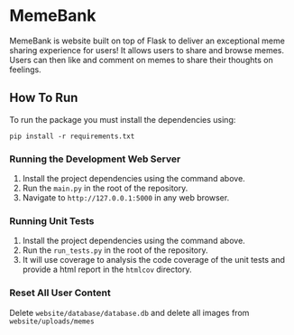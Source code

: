 # MemeBank

MemeBank is website built on top of Flask to deliver an exceptional meme sharing experience for users!
It allows users to share and browse memes. Users can then like and comment on memes to share their thoughts on feelings.

## How To Run

To run the package you must install the dependencies using:

```shell
pip install -r requirements.txt
```

### Running the Development Web Server

1. Install the project dependencies using the command above.
2. Run the `main.py` in the root of the repository.
3. Navigate to `http://127.0.0.1:5000` in any web browser.

### Running Unit Tests

1. Install the project dependencies using the command above.
2. Run the `run_tests.py` in the root of the repository.
3. It will use coverage to analysis the code coverage of the unit tests and provide a html report in the `htmlcov` directory.

### Reset All User Content

Delete `website/database/database.db` and delete all images from `website/uploads/memes`
